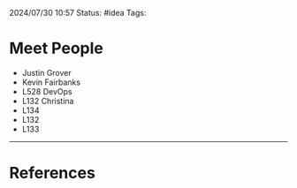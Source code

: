 2024/07/30 10:57
Status: #idea
Tags:

# Meet People

- Justin Grover
- Kevin Fairbanks
- L528 DevOps
- L132 Christina
- L134
- L132
- L133



---
# References
